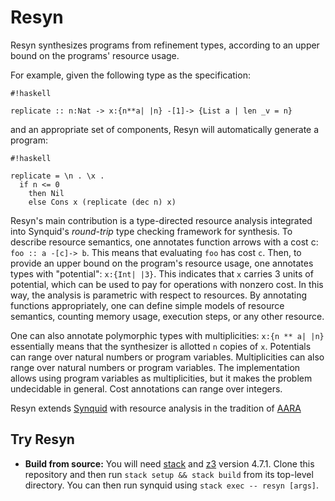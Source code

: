 # Resyn #

Resyn synthesizes programs from refinement types, according to 
an upper bound on the programs' resource usage. 

For example, given the following type as the specification:
```
#!haskell

replicate :: n:Nat -> x:{n**a| |n} -[1]-> {List a | len _v = n}
```
and an appropriate set of components, Resyn will automatically generate a program: 
```
#!haskell

replicate = \n . \x . 
  if n <= 0
    then Nil
    else Cons x (replicate (dec n) x)
```

Resyn's main contribution is a type-directed resource analysis
integrated into Synquid's _round-trip_ type checking framework for
synthesis. To describe resource semantics, one annotates function 
arrows with a cost c: `foo :: a -[c]-> b`. This means that evaluating 
`foo` has cost `c`. Then, to provide an upper bound on the program's resource
usage, one annotates types with "potential": `x:{Int| |3}`. This indicates that 
`x` carries 3 units of potential, which can be used to pay for operations
with nonzero cost. In this way, the analysis is parametric with respect
to resources. By annotating functions appropriately, one can define simple 
models of resource semantics, counting memory usage, execution steps, or 
any other resource. 

One can also annotate polymorphic types with multiplicities:
`x:{n ** a| |n}` essentially means that the synthesizer is allotted `n` copies 
of `x`. 
Potentials can range over natural numbers or program variables. 
Multiplicities can also range over natural numbers or program variables. 
The implementation allows using program variables as multiplicities, 
but it makes the problem undecidable in general.
Cost annotations can range over integers.


Resyn extends [Synquid](http://people.csail.mit.edu/polikarn/publications/pldi16.pdf)
with resource analysis in the tradition of [AARA](http://www.cs.cmu.edu/~janh/papers/aa_popl11.pdf)



## Try Resyn ##

* **Build from source:** You will need [stack](https://docs.haskellstack.org/en/stable/README/) and [z3](https://github.com/Z3Prover/z3) version 4.7.1. Clone this repository and then run ```stack setup && stack build``` from its top-level directory.  You can then run synquid using ```stack exec -- resyn [args]```.


